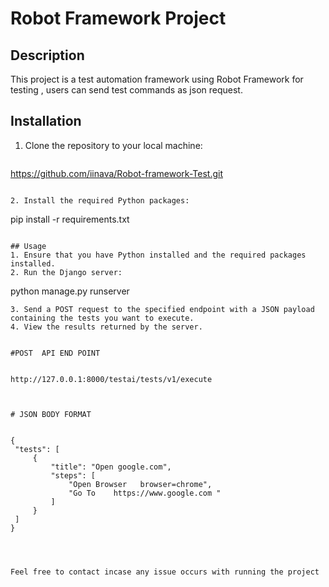 
# Robot Framework Project

## Description
This project is a test automation framework using Robot Framework for testing  , users can send test commands as json request.

## Installation
1. Clone the repository to your local machine:
   ```
  https://github.com/iinava/Robot-framework-Test.git
   ```

2. Install the required Python packages:
   ```
   pip install -r requirements.txt
   ```

## Usage
1. Ensure that you have Python installed and the required packages installed.
2. Run the Django server:
   ```
   python manage.py runserver
   ```
3. Send a POST request to the specified endpoint with a JSON payload containing the tests you want to execute.
4. View the results returned by the server.


#POST  API END POINT


http://127.0.0.1:8000/testai/tests/v1/execute



# JSON BODY FORMAT


{
    "tests": [
        {
            "title": "Open google.com",
            "steps": [
                "Open Browser   browser=chrome",
                "Go To    https://www.google.com "
            ]
        }
    ]
}




Feel free to contact incase any issue occurs with running the project
